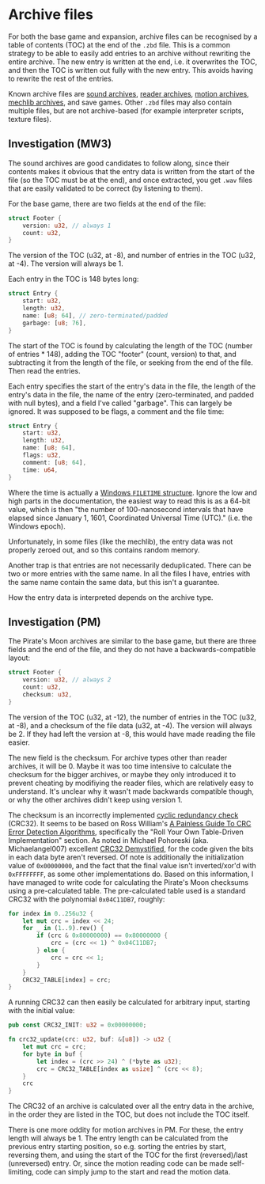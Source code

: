 # Archive files

For both the base game and expansion, archive files can be recognised by a table of contents (TOC) at the end of the `.zbd` file. This is a common strategy to be able to easily add entries to an archive without rewriting the entire archive. The new entry is written at the end, i.e. it overwrites the TOC, and then the TOC is written out fully with the new entry. This avoids having to rewrite the rest of the entries.

Known archive files are [sound archives](sound-archives.md), [reader archives](reader-archives.md), [motion archives](motion-archives.md), [mechlib archives](mechlib-archives.md), and save games. Other `.zbd` files may also contain multiple files, but are not archive-based (for example interpreter scripts, texture files).

## Investigation (MW3)

The sound archives are good candidates to follow along, since their contents makes it obvious that the entry data is written from the start of the file (so the TOC must be at the end), and once extracted, you get `.wav` files that are easily validated to be correct (by listening to them).

For the base game, there are two fields at the end of the file:

```rust
struct Footer {
    version: u32, // always 1
    count: u32,
}
```

The version of the TOC (u32, at -8), and number of entries in the TOC (u32, at -4). The version will always be 1.

Each entry in the TOC is 148 bytes long:

```rust
struct Entry {
    start: u32,
    length: u32,
    name: [u8; 64], // zero-terminated/padded
    garbage: [u8; 76],
}
```

The start of the TOC is found by calculating the length of the TOC (number of entries * 148), adding the TOC "footer" (count, version) to that, and subtracting it from the length of the file, or seeking from the end of the file. Then read the entries.

Each entry specifies the start of the entry's data in the file, the length of the entry's data in the file, the name of the entry (zero-terminated, and padded with null bytes), and a field I've called "garbage". This can largely be ignored. It was supposed to be flags, a comment and the file time:

```rust
struct Entry {
    start: u32,
    length: u32,
    name: [u8; 64],
    flags: u32,
    comment: [u8; 64],
    time: u64,
}
```

Where the time is actually a [Windows `FILETIME` structure](https://docs.microsoft.com/en-us/openspecs/windows_protocols/ms-dtyp/2c57429b-fdd4-488f-b5fc-9e4cf020fcdf). Ignore the low and high parts in the documentation, the easiest way to read this is as a 64-bit value, which is then "the number of 100-nanosecond intervals that have elapsed since January 1, 1601, Coordinated Universal Time (UTC)." (i.e. the Windows epoch).

Unfortunately, in some files (like the mechlib), the entry data was not properly zeroed out, and so this contains random memory.

Another trap is that entries are not necessarily deduplicated. There can be two or more entries with the same name. In all the files I have, entries with the same name contain the same data, but this isn't a guarantee.

How the entry data is interpreted depends on the archive type.

## Investigation (PM)

The Pirate's Moon archives are similar to the base game, but there are three fields and the end of the file, and they do not have a backwards-compatible layout:

```rust
struct Footer {
    version: u32, // always 2
    count: u32,
    checksum: u32,
}
```

The version of the TOC (u32, at -12), the number of entries in the TOC (u32, at -8), and a checksum of the file data (u32, at -4). The version will always be 2. If they had left the version at -8, this would have made reading the file easier.

The new field is the checksum. For archive types other than reader archives, it will be 0. Maybe it was too time intensive to calculate the checksum for the bigger archives, or maybe they only introduced it to prevent cheating by modifiying the reader files, which are relatively easy to understand. It's unclear why it wasn't made backwards compatible though, or why the other archives didn't keep using version 1.

The checksum is an incorrectly implemented [cyclic redundancy check](https://en.wikipedia.org/wiki/Cyclic_redundancy_check) (CRC32). It seems to be based on Ross William's [A Painless Guide To CRC Error Detection Algorithms](http://ross.net/crc/download/crc_v3.txt), specifically the "Roll Your Own Table-Driven Implementation" section. As noted in Michael Pohoreski (aka. Michaelangel007) excellent 
[CRC32 Demystified](https://github.com/Michaelangel007/crc32), for the code given the bits in each data byte aren't reversed. Of note is additionally the initialization value of `0x00000000`, and the fact that the final value isn't inverted/xor'd with `0xFFFFFFFF`, as some other implementations do. Based on this information, I have managed to write code for calculating the Pirate's Moon checksums using a pre-calculated table. The pre-calculated table used is a standard CRC32 with the polynomial `0x04C11DB7`, roughly:

```rust
for index in 0..256u32 {
    let mut crc = index << 24;
    for _ in (1..9).rev() {
        if (crc & 0x80000000) == 0x80000000 {
            crc = (crc << 1) ^ 0x04C11DB7;
        } else {
            crc = crc << 1;
        }
    }
    CRC32_TABLE[index] = crc;
}
```

A running CRC32 can then easily be calculated for arbitrary input, starting with the initial value:

```rust
pub const CRC32_INIT: u32 = 0x00000000;

fn crc32_update(crc: u32, buf: &[u8]) -> u32 {
    let mut crc = crc;
    for byte in buf {
        let index = (crc >> 24) ^ (*byte as u32);
        crc = CRC32_TABLE[index as usize] ^ (crc << 8);
    }
    crc
}
```

The CRC32 of an archive is calculated over all the entry data in the archive, in the order they are listed in the TOC, but does not include the TOC itself.

There is one more oddity for motion archives in PM. For these, the entry length will always be 1. The entry length can be calculated from the previous entry starting position, so e.g. sorting the entries by start, reversing them, and using the start of the TOC for the first (reversed)/last (unreversed) entry. Or, since the motion reading code can be made self-limiting, code can simply jump to the start and read the motion data.
